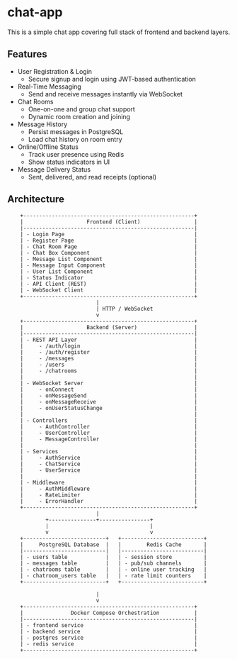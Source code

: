 # chat-app

This is a simple chat app covering full stack of frontend and backend layers.

## Features
- User Registration & Login
    - Secure signup and login using JWT-based authentication
- Real-Time Messaging
    - Send and receive messages instantly via WebSocket
- Chat Rooms
    - One-on-one and group chat support
    - Dynamic room creation and joining
- Message History
    - Persist messages in PostgreSQL
    - Load chat history on room entry
- Online/Offline Status
    - Track user presence using Redis
    - Show status indicators in UI
- Message Delivery Status
    - Sent, delivered, and read receipts (optional)


## Architecture
        +------------------------------------------------------+
        |                    Frontend (Client)                 |
        |------------------------------------------------------|
        | - Login Page                                         |
        | - Register Page                                      |
        | - Chat Room Page                                     |
        | - Chat Box Component                                 |
        | - Message List Component                             |
        | - Message Input Component                            |
        | - User List Component                                |
        | - Status Indicator                                   |
        | - API Client (REST)                                  |
        | - WebSocket Client                                   |
        +------------------------------------------------------+
                                |
                                | HTTP / WebSocket
                                v
        +------------------------------------------------------+
        |                    Backend (Server)                  |
        |------------------------------------------------------|
        | - REST API Layer                                     |
        |     - /auth/login                                    |
        |     - /auth/register                                 |
        |     - /messages                                      |
        |     - /users                                         |
        |     - /chatrooms                                     |
        |                                                      |
        | - WebSocket Server                                   |
        |     - onConnect                                      |
        |     - onMessageSend                                  |
        |     - onMessageReceive                               |
        |     - onUserStatusChange                             |
        |                                                      |
        | - Controllers                                        |
        |     - AuthController                                 |
        |     - UserController                                 |
        |     - MessageController                              |
        |                                                      |
        | - Services                                           |
        |     - AuthService                                    |
        |     - ChatService                                    |
        |     - UserService                                    |
        |                                                      |
        | - Middleware                                         |
        |     - AuthMiddleware                                 |
        |     - RateLimiter                                    |
        |     - ErrorHandler                                   |
        +------------------------------------------------------+
                                |
                +---------------+----------------+
                |                                |
                v                                v
        +--------------------------+   +--------------------------+
        |     PostgreSQL Database  |   |        Redis Cache       |
        |--------------------------|   |--------------------------|
        | - users table            |   | - session store          |
        | - messages table         |   | - pub/sub channels       |
        | - chatrooms table        |   | - online user tracking   |
        | - chatroom_users table   |   | - rate limit counters    |
        +--------------------------+   +--------------------------+

                                |
                                v
        +------------------------------------------------------+
        |               Docker Compose Orchestration           |
        |------------------------------------------------------|
        | - frontend service                                   |
        | - backend service                                    |
        | - postgres service                                   |
        | - redis service                                      |
        +------------------------------------------------------+
